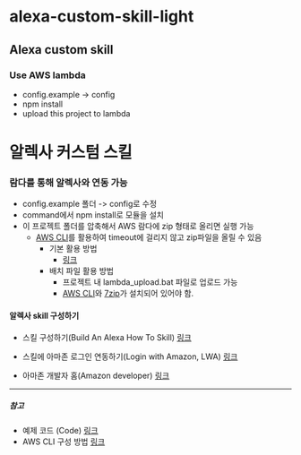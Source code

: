 # alexa-custom-skill-light
## Alexa custom skill
### Use AWS lambda

- config.example -> config
- npm install
- upload this project to lambda


# 알렉사 커스텀 스킬
### 람다를 통해 알렉사와 연동 가능

- config.example 폴더 -> config로 수정
- command에서 npm install로 모듈을 설치
- 이 프로젝트 폴더를 압축해서 AWS 람다에 zip 형태로 올리면 실행 가능
  - [AWS CLI](https://docs.aws.amazon.com/ko_kr/cli/latest/userguide/cli-chap-welcome.html)를 활용하여 timeout에 걸리지 않고 zip파일을 올릴 수 있음
    - 기본 활용 방법
      - [링크](https://asyoulook.com/computers%20&%20internet/amazon-web-services-aws-lambda-timeout-while-trying-to-upload-updated-node-zip-file/915947)
    - 배치 파일 활용 방법
      - 프로젝트 내 lambda_upload.bat 파일로 업로드 가능
      - [AWS CLI](https://docs.aws.amazon.com/ko_kr/cli/latest/userguide/cli-chap-welcome.html)와 [7zip](http://www.7-zip.org/)가 설치되어 있어야 함.


#### 알렉사 skill 구성하기

- 스킬 구성하기(Build An Alexa How To Skill) [링크](https://github.com/alexa/skill-sample-nodejs-howto/blob/master/instructions/0-intro.md)
- 스킬에 아마존 로그인 연동하기(Login with Amazon, LWA) [링크](https://developer.amazon.com/blogs/post/Tx3CX1ETRZZ2NPC/Alexa-Account-Linking-5-Steps-to-Seamlessly-Link-Your-Alexa-Skill-with-Login-wit)

- 아마존 개발자 홈(Amazon developer) [링크](https://developer.amazon.com/alexa-skills-kit)



-----------------------------------------------------------------

##### 참고
- 예제 코드 (Code) [링크](https://github.com/alexa/alexa-skills-kit-sdk-for-nodejs)
- AWS CLI 구성 방법 [링크](https://docs.aws.amazon.com/ko_kr/cli/latest/userguide/cli-chap-getting-started.html)

